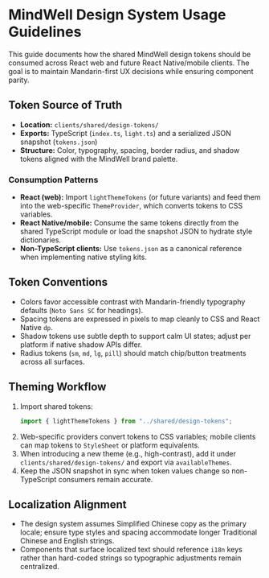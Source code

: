 # MindWell Design System Usage Guidelines

This guide documents how the shared MindWell design tokens should be consumed across React web and future React Native/mobile clients. The goal is to maintain Mandarin-first UX decisions while ensuring component parity.

## Token Source of Truth
- **Location:** `clients/shared/design-tokens/`
- **Exports:** TypeScript (`index.ts`, `light.ts`) and a serialized JSON snapshot (`tokens.json`)
- **Structure:** Color, typography, spacing, border radius, and shadow tokens aligned with the MindWell brand palette.

### Consumption Patterns
- **React (web):** Import `lightThemeTokens` (or future variants) and feed them into the web-specific `ThemeProvider`, which converts tokens to CSS variables.
- **React Native/mobile:** Consume the same tokens directly from the shared TypeScript module or load the snapshot JSON to hydrate style dictionaries.
- **Non-TypeScript clients:** Use `tokens.json` as a canonical reference when implementing native styling kits.

## Token Conventions
- Colors favor accessible contrast with Mandarin-friendly typography defaults (`Noto Sans SC` for headings).
- Spacing tokens are expressed in pixels to map cleanly to CSS and React Native `dp`.
- Shadow tokens use subtle depth to support calm UI states; adjust per platform if native shadow APIs differ.
- Radius tokens (`sm`, `md`, `lg`, `pill`) should match chip/button treatments across all surfaces.

## Theming Workflow
1. Import shared tokens:
   ```ts
   import { lightThemeTokens } from "../shared/design-tokens";
   ```
2. Web-specific providers convert tokens to CSS variables; mobile clients can map tokens to `StyleSheet` or platform equivalents.
3. When introducing a new theme (e.g., high-contrast), add it under `clients/shared/design-tokens/` and export via `availableThemes`.
4. Keep the JSON snapshot in sync when token values change so non-TypeScript consumers remain accurate.

## Localization Alignment
- The design system assumes Simplified Chinese copy as the primary locale; ensure type styles and spacing accommodate longer Traditional Chinese and English strings.
- Components that surface localized text should reference `i18n` keys rather than hard-coded strings so typographic adjustments remain centralized.
